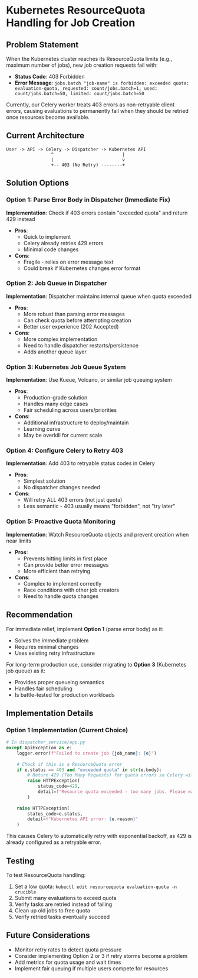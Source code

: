 # Kubernetes ResourceQuota Handling for Job Creation

## Problem Statement

When the Kubernetes cluster reaches its ResourceQuota limits (e.g., maximum number of jobs), new job creation requests fail with:
- **Status Code**: 403 Forbidden
- **Error Message**: `jobs.batch "job-name" is forbidden: exceeded quota: evaluation-quota, requested: count/jobs.batch=1, used: count/jobs.batch=50, limited: count/jobs.batch=50`

Currently, our Celery worker treats 403 errors as non-retryable client errors, causing evaluations to permanently fail when they should be retried once resources become available.

## Current Architecture

```
User -> API -> Celery -> Dispatcher -> Kubernetes API
                 ^                          |
                 |                          v
                 +-- 403 (No Retry) --------+
```

## Solution Options

### Option 1: Parse Error Body in Dispatcher (Immediate Fix)
**Implementation**: Check if 403 errors contain "exceeded quota" and return 429 instead
- **Pros**: 
  - Quick to implement
  - Celery already retries 429 errors
  - Minimal code changes
- **Cons**: 
  - Fragile - relies on error message text
  - Could break if Kubernetes changes error format

### Option 2: Job Queue in Dispatcher
**Implementation**: Dispatcher maintains internal queue when quota exceeded
- **Pros**:
  - More robust than parsing error messages
  - Can check quota before attempting creation
  - Better user experience (202 Accepted)
- **Cons**:
  - More complex implementation
  - Need to handle dispatcher restarts/persistence
  - Adds another queue layer

### Option 3: Kubernetes Job Queue System
**Implementation**: Use Kueue, Volcano, or similar job queuing system
- **Pros**:
  - Production-grade solution
  - Handles many edge cases
  - Fair scheduling across users/priorities
- **Cons**:
  - Additional infrastructure to deploy/maintain
  - Learning curve
  - May be overkill for current scale

### Option 4: Configure Celery to Retry 403
**Implementation**: Add 403 to retryable status codes in Celery
- **Pros**:
  - Simplest solution
  - No dispatcher changes needed
- **Cons**:
  - Will retry ALL 403 errors (not just quota)
  - Less semantic - 403 usually means "forbidden", not "try later"

### Option 5: Proactive Quota Monitoring
**Implementation**: Watch ResourceQuota objects and prevent creation when near limits
- **Pros**:
  - Prevents hitting limits in first place
  - Can provide better error messages
  - More efficient than retrying
- **Cons**:
  - Complex to implement correctly
  - Race conditions with other job creators
  - Need to handle quota changes

## Recommendation

For immediate relief, implement **Option 1** (parse error body) as it:
- Solves the immediate problem
- Requires minimal changes
- Uses existing retry infrastructure

For long-term production use, consider migrating to **Option 3** (Kubernetes job queue) as it:
- Provides proper queueing semantics
- Handles fair scheduling
- Is battle-tested for production workloads

## Implementation Details

### Option 1 Implementation (Current Choice)

```python
# In dispatcher_service/app.py
except ApiException as e:
    logger.error(f"Failed to create job {job_name}: {e}")
    
    # Check if this is a ResourceQuota error
    if e.status == 403 and "exceeded quota" in str(e.body):
        # Return 429 (Too Many Requests) for quota errors so Celery will retry
        raise HTTPException(
            status_code=429,
            detail=f"Resource quota exceeded - too many jobs. Please wait and retry."
        )
    
    raise HTTPException(
        status_code=e.status,
        detail=f"Kubernetes API error: {e.reason}"
    )
```

This causes Celery to automatically retry with exponential backoff, as 429 is already configured as a retryable error.

## Testing

To test ResourceQuota handling:
1. Set a low quota: `kubectl edit resourcequota evaluation-quota -n crucible`
2. Submit many evaluations to exceed quota
3. Verify tasks are retried instead of failing
4. Clean up old jobs to free quota
5. Verify retried tasks eventually succeed

## Future Considerations

- Monitor retry rates to detect quota pressure
- Consider implementing Option 2 or 3 if retry storms become a problem
- Add metrics for quota usage and wait times
- Implement fair queuing if multiple users compete for resources